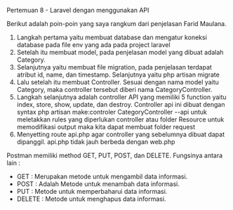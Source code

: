 Pertemuan 8 - Laravel dengan menggunakan API

Berikut adalah poin-poin yang saya rangkum dari penjelasan Farid Maulana.
1. Langkah pertama yaitu membuat database dan mengatur koneksi database pada file env yang ada pada project laravel
2. Setelah itu membuat model, pada penjelasan model yang dibuat adalah Category.
3. Selanjutnya yaitu membuat file migration, pada penjelasan terdapat atribut id, name, dan timestamp. Selanjutnya yaitu php artisan migrate
4. Lalu setelah itu membuat Controller. Sesuai dengan nama model yaitu Category, maka controller tersebut diberi nama CategoryController.
5. Langkah selanjutnya adalah controller API yang memiliki 5 function yaitu index, store, show, update, dan destroy. Controller api ini dibuat dengan syntax php artisan make:controler CategoryController --api untuk meletakkan rules yang diperlukan controller atau folder Resource untuk memodifikasi output maka kita dapat membuat folder request
6. Menyetting route api.php agar controller yang sebelumnya dibuat dapat dipanggil. api.php tidak jauh berbeda dengan web.php

Postman memiliki method GET, PUT, POST, dan DELETE. Fungsinya antara lain :
- GET : Merupakan metode untuk mengambil data informasi.
- POST : Adalah Metode untuk menambah data informasi.
- PUT : Metode untuk memperbaharui data informasi.
- DELETE : Metode untuk menghapus data informasi.
